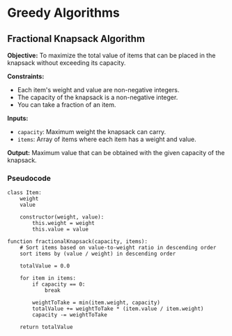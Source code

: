 # Greedy Algorithms

## Fractional Knapsack Algorithm

**Objective:** To maximize the total value of items that can be placed in the knapsack without exceeding its capacity.

**Constraints:** 

- Each item's weight and  value are non-negative integers.
- The capacity of the knapsack is a non-negative integer.
- You can take a fraction of an item.

**Inputs:**

- `capacity`: Maximum weight the knapsack can carry.
- `items`: Array of items where each item has a weight and value.

**Output:** Maximum value that can be obtained with the given capacity of the knapsack.

### Pseudocode

```
class Item:
    weight
    value

    constructor(weight, value):
        this.weight = weight
        this.value = value

function fractionalKnapsack(capacity, items):
    # Sort items based on value-to-weight ratio in descending order
    sort items by (value / weight) in descending order

    totalValue = 0.0

    for item in items:
        if capacity == 0:
            break

        weightToTake = min(item.weight, capacity)
        totalValue += weightToTake * (item.value / item.weight)
        capacity -= weightToTake

    return totalValue
```
